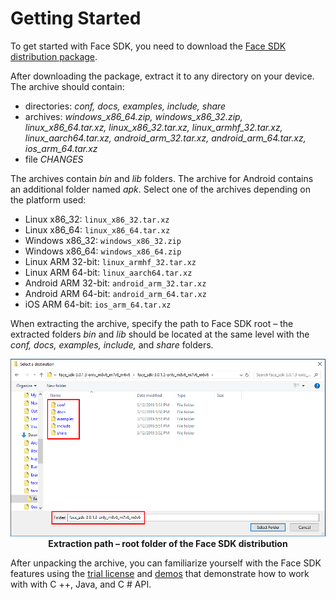 # Getting Started

To get started with Face SDK, you need to download the [Face SDK distribution package](https://face.3divi.com/download_sdk).

After downloading the package, extract it to any directory on your device. The archive should contain:

* directories: *conf, docs, examples, include, share*
* archives: *windows_x86_64.zip, windows_x86_32.zip, linux_x86_64.tar.xz, linux_x86_32.tar.xz, linux_armhf_32.tar.xz, linux_aarch64.tar.xz, android_arm_32.tar.xz, android_arm_64.tar.xz, ios_arm_64.tar.xz*
* file *CHANGES*

The archives contain *bin* and *lib* folders. The archive for Android contains an additional folder named *apk*. Select one of the archives depending on the platform used:

* Linux x86_32: `linux_x86_32.tar.xz`
* Linux x86_64: `linux_x86_64.tar.xz`
* Windows x86_32: `windows_x86_32.zip`
* Windows x86_64: `windows_x86_64.zip`
* Linux ARM 32-bit: `linux_armhf_32.tar.xz`
* Linux ARM 64-bit: `linux_aarch64.tar.xz`
* Android ARM 32-bit: `android_arm_32.tar.xz`
* Android ARM 64-bit: `android_arm_64.tar.xz`
* iOS ARM 64-bit: `ios_arm_64.tar.xz`

When extracting the archive, specify the path to Face SDK root – the extracted folders *bin* and *lib* should be located at the same level with the *conf, docs, examples, include,* and *share* folders.

<p align="center">
<img width="700" src="../img/cpp_extract_OS.png"><br>
<b>Extraction path – root folder of the Face SDK distribution</b><br>
</p>

After unpacking the archive, you can familiarize yourself with the Face SDK features using the [trial license](license.md) and [demos](demos.md) that demonstrate how to work with with C ++, Java, and C # API. 
